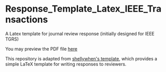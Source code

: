 # Response_Template_Latex_IEEE_Transactions
A Latex template for journal review response (initially designed for IEEE TGRS) 

You may preview the PDF file [here](/review_response.pdf)

This repository is adapted from [shellywhen's template](https://github.com/shellywhen/Journal-Response-Letter-Template-Latex), which provides a simple LaTeX template for writing responses to reviewers.
